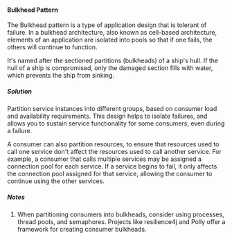 #### Bulkhead Pattern 

The Bulkhead pattern is a type of application design that is tolerant of failure.
In a bulkhead architecture, also known as cell-based architecture, elements of an application are isolated into pools so that if one fails, the others will continue to function. 

 It's named after the sectioned partitions (bulkheads) of a ship's hull. If the hull of a ship is compromised, only the damaged section fills with water, which prevents the ship from sinking.

##### Solution
Partition service instances into different groups, based on consumer load and availability requirements. This design helps to isolate failures, and allows you to sustain service functionality for some consumers, even during a failure.

A consumer can also partition resources, to ensure that resources used to call one service don't affect the resources used to call another service. For example, a consumer that calls multiple services may be assigned a connection pool for each service. If a service begins to fail, it only affects the connection pool assigned for that service, allowing the consumer to continue using the other services.

##### Notes 
1. When partitioning consumers into bulkheads, consider using processes, thread pools, and semaphores. Projects like resilience4j and Polly offer a framework for creating consumer bulkheads. 